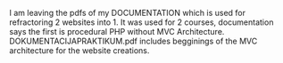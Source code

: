 I am leaving the pdfs of my DOCUMENTATION which is used for refractoring 2 websites into 1.
It was used for 2 courses, documentation says the first is procedural PHP without MVC Architecture.
DOKUMENTACIJAPRAKTIKUM.pdf includes begginings of the MVC architecture for the website creations.

